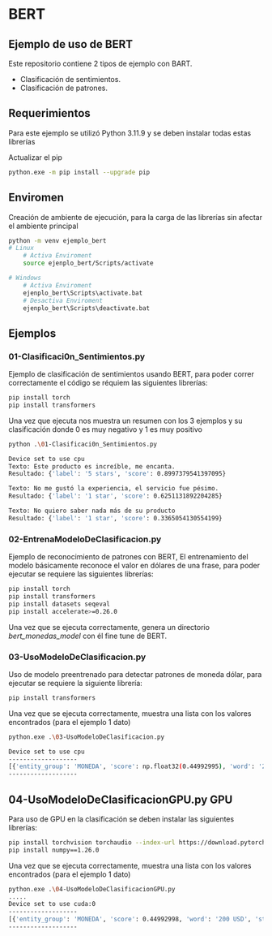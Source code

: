 # BERT
## Ejemplo de uso de BERT

Este repositorio contiene 2 tipos de ejemplo con BART.
 - Clasificación de sentimientos.
 - Clasificación de patrones.

## Requerimientos

Para este ejemplo se utilizó Python 3.11.9 y se deben instalar todas estas librerías

Actualizar el pip

```sh
python.exe -m pip install --upgrade pip
```
## Enviromen

Creación de ambiente de ejecución, para la carga de las librerías sin afectar el ambiente principal

```sh
python -m venv ejemplo_bert
# Linux
    # Activa Enviroment
    source ejenplo_bert/Scripts/activate 

# Windows
    # Activa Enviroment
    ejenplo_bert\Scripts\activate.bat
    # Desactiva Enviroment
    ejenplo_bert\Scripts\deactivate.bat
```

## Ejemplos
### 01-Clasificaci0n_Sentimientos.py

Ejemplo de clasificación de sentimientos usando BERT, para poder correr correctamente el código se réquiem las siguientes librerías:

```sh
pip install torch
pip install transformers
```

Una vez que ejecuta nos muestra un resumen con los 3 ejemplos y su clasificación donde 0 es muy negativo y 1 es muy positivo

```sh
python .\01-Clasificaci0n_Sentimientos.py

Device set to use cpu
Texto: Este producto es increíble, me encanta.
Resultado: {'label': '5 stars', 'score': 0.8997379541397095}

Texto: No me gustó la experiencia, el servicio fue pésimo.
Resultado: {'label': '1 star', 'score': 0.6251131892204285}

Texto: No quiero saber nada más de su producto
Resultado: {'label': '1 star', 'score': 0.3365054130554199}
```


### 02-EntrenaModeloDeClasificacion.py

Ejemplo de reconocimiento de patrones con BERT, El entrenamiento del modelo básicamente reconoce el valor en dólares de una frase, para poder ejecutar se requiere las siguientes librerías:

```sh
pip install torch
pip install transformers
pip install datasets seqeval
pip install accelerate>=0.26.0
```

Una vez que se ejecuta correctamente, genera un directorio *bert_monedas_model* con él fine tune de BERT.

### 03-UsoModeloDeClasificacion.py

Uso de modelo preentrenado para detectar patrones de moneda dólar, para ejecutar se requiere la siguiente librería:

```sh
pip install transformers
```

Una vez que se ejecuta correctamente, muestra una lista con los valores encontrados (para el ejemplo 1 dato)

```sh
python.exe .\03-UsoModeloDeClasificacion.py

Device set to use cpu
-------------------
[{'entity_group': 'MONEDA', 'score': np.float32(0.44992995), 'word': '200 USD', 'start': 30, 'end': 37}]
-------------------
```

## 04-UsoModeloDeClasificacionGPU.py GPU

Para uso de GPU en la clasificación se deben instalar las siguientes librerías: 

```sh
pip install torchvision torchaudio --index-url https://download.pytorch.org/whl/cu117
pip install numpy==1.26.0
```

Una vez que se ejecuta correctamente, muestra una lista con los valores encontrados (para el ejemplo 1 dato)


```sh
python.exe .\04-UsoModeloDeClasificacionGPU.py
.....
Device set to use cuda:0
-------------------
[{'entity_group': 'MONEDA', 'score': 0.44992998, 'word': '200 USD', 'start': 30, 'end': 37}]
-------------------
```


